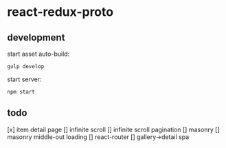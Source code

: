 # react-redux-proto

## development

start asset auto-build:
```
gulp develop
```

start server:
```
npm start
```

## todo
[x] item detail page
[] infinite scroll
[] infinite scroll pagination
[] masonry
[] masonry middle-out loading
[] react-router
[] gallery->detail spa
